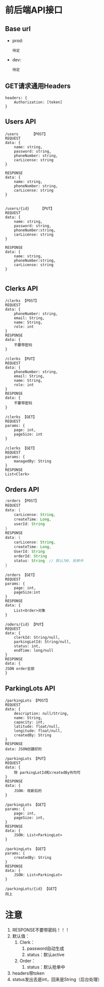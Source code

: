 # 前后端API接口

## Base url

- prod:

  ```待定```

- dev:

  ```待定```



## GET请求通用Headers

```
headers: {
	Authorization: [token]
}
```



## Users API

```
/users		【POST】
REQUEST
data: {
	name: string,
	password: string,
	phoneNumber: string,
	carLicense: string
}

RESPONSE
data: {
	name: string,
	phoneNumber: string,
	carLicense: string
}


/users/{id}		【PUT】
REQUEST
data: {
	name: string,
	password: string,
	phoneNumber:string,
	carLicense: string
}

RESPONSE
data: {
	name: string,
	phoneNumber:string,
	carLicense: string
}


```



## Clerks API

```
/clerks 【POST】
REQUEST
data: {
	phoneNumber: string,
	email: String,
	name: String,
	role: int
}
RESPONSE
data: {
	不要带密码
}
```

```
/clerks 【PUT】
REQUEST
data: {
	phoneNumber: string,
	email: String,
	name: String,
	role: int
}
RESPONSE
data: {
	不要带密码
}
```

```
/clerks 【GET】
REQUEST
params: {
	page: int,
	pageSize: int
}
```

```
/clerks 【GET】
REQUEST
params: {
	managedBy: String
}
RESPONSE
List<Clerk>
```


## Orders API

```java
/orders 【POST】
REQUEST
data: {
	carLicense: String,
	createTime: Long,
	userId: String
}
RESPONSE
data: {
	carLicense: String,
	createTime: Long,
	UserId: String
	orderId: String
	status: String  // 默认为0，抢单中
}
```

```
/orders 【GET】
REQUEST
params: {
	page: int,
	pageSize:int
}
RESPONSE
data: {
	List<Order>对象
}

```

```
/oders/{id} 【PUT】
REQUEST
data: {
	clerkId: String/null,
	parkingLotId: String/null,
	status: int,
	endTime: long/null
}
RESPONSE
data: {
JSON order全部
}

```

## ParkingLots API

```
/parkingLots 【POST】
REQUEST
data: {
	description: null/String,
	name: String,
	capacity: int,
	latitude: float/null,
	longitude: float/null,
	createdBy: String
}
RESPONSE
data: JSON创建好的

```

```
/parkingLots 【PUT】
REQUEST
data: {
	除 parkingLotId和createdBy外均可
}
RESPONSE
data: {
	JSON: 改新后的
}

```

```
/parkingLots 【GET】
params: {
	page: int,
	pageSize: int,
}
RESPONSE
data: {
	JSON: List<ParkingLot>
}

```

```
/parkingLots 【GET】
params: {
	createdBy: String
}
RESPONSE
data: {
	JSON: List<ParkingLot>
}

```

```
/parkingLots/{id} 【GET】
同上

```



# 注意

1. RESPONSE不要带密码！！！
2. 默认值：
   1. Clerk：
      1. password自动生成
      2. status：默认active
   2. Order：
      1. status：默认抢单中
3. headers带token
4. status发出去是int，回来是String（后台处理）
